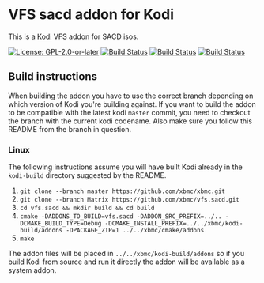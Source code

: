 # VFS sacd addon for Kodi

This is a [Kodi](https://kodi.tv) VFS addon for SACD isos.

[![License: GPL-2.0-or-later](https://img.shields.io/badge/License-GPL%20v2+-blue.svg)](LICENSE.md)
[![Build Status](https://travis-ci.org/xbmc/vfs.sacd.svg?branch=Matrix)](https://travis-ci.org/xbmc/vfs.sacd/branches)
[![Build Status](https://dev.azure.com/teamkodi/binary-addons/_apis/build/status/xbmc.vfs.sacd?branchName=Matrix)](https://dev.azure.com/teamkodi/binary-addons/_build/latest?definitionId=53&branchName=Matrix)
[![Build Status](https://jenkins.kodi.tv/view/Addons/job/xbmc/job/vfs.sacd/job/Matrix/badge/icon)](https://jenkins.kodi.tv/blue/organizations/jenkins/xbmc%2Fvfs.sacd/branches/)
<!--- [![Build Status](https://ci.appveyor.com/api/projects/status/github/xbmc/vfs.sacd?branch=Matrix&svg=true)](https://ci.appveyor.com/project/xbmc/vfs-sacd?branch=Matrix) -->

## Build instructions

When building the addon you have to use the correct branch depending on which version of Kodi you're building against.
If you want to build the addon to be compatible with the latest kodi `master` commit, you need to checkout the branch with the current kodi codename.
Also make sure you follow this README from the branch in question.

### Linux

The following instructions assume you will have built Kodi already in the `kodi-build` directory 
suggested by the README.

1. `git clone --branch master https://github.com/xbmc/xbmc.git`
2. `git clone --branch Matrix https://github.com/xbmc/vfs.sacd.git`
3. `cd vfs.sacd && mkdir build && cd build`
4. `cmake -DADDONS_TO_BUILD=vfs.sacd -DADDON_SRC_PREFIX=../.. -DCMAKE_BUILD_TYPE=Debug -DCMAKE_INSTALL_PREFIX=../../xbmc/kodi-build/addons -DPACKAGE_ZIP=1 ../../xbmc/cmake/addons`
5. `make`

The addon files will be placed in `../../xbmc/kodi-build/addons` so if you build Kodi from source and run it directly 
the addon will be available as a system addon.
